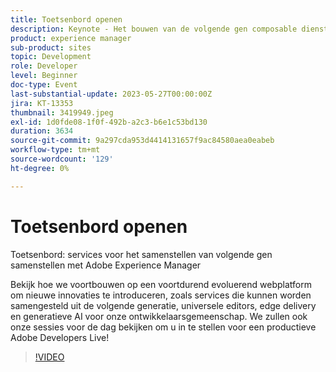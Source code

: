 ```yaml
---
title: Toetsenbord openen
description: Keynote - Het bouwen van de volgende gen composable diensten met de Manager van de Ervaring van de AdobeKrijg een vooraanzicht van hoe wij voortbouwen op een voortdurend evoluerend Webplatform om nieuwe innovaties zoals de volgende gen composable diensten, universele redacteur, randlevering en generatieve AI aan onze ontwikkelaarsgemeenschap te brengen. We zullen ook onze sessies voor de dag bekijken om u in te stellen voor een productieve Adobe Developers Live!
product: experience manager
sub-product: sites
topic: Development
role: Developer
level: Beginner
doc-type: Event
last-substantial-update: 2023-05-27T00:00:00Z
jira: KT-13353
thumbnail: 3419949.jpeg
exl-id: 1d0fde08-1f0f-492b-a2c3-b6e1c53bd130
duration: 3634
source-git-commit: 9a297cda953d4414131657f9ac84580aea0eabeb
workflow-type: tm+mt
source-wordcount: '129'
ht-degree: 0%

---
```


# Toetsenbord openen

Toetsenbord: services voor het samenstellen van volgende gen samenstellen met Adobe Experience Manager

Bekijk hoe we voortbouwen op een voortdurend evoluerend webplatform om nieuwe innovaties te introduceren, zoals services die kunnen worden samengesteld uit de volgende generatie, universele editors, edge delivery en generatieve AI voor onze ontwikkelaarsgemeenschap. We zullen ook onze sessies voor de dag bekijken om u in te stellen voor een productieve Adobe Developers Live!

>[!VIDEO](https://video.tv.adobe.com/v/3419949/?learn=on)
